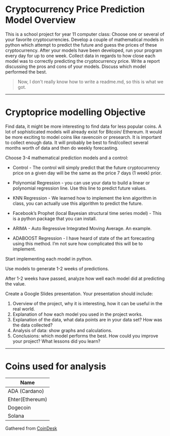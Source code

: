 # Cryptocurrency Price Prediction Model Overview
This is a school project for year 11 computer class:
Choose one or several of your favorite cryptocurrencies.  Develop a couple of mathematical models in python which attempt to predict the future and guess the prices of these cryptocurrency.  After your models have been developed, run your program every day for up to one week.  Collect data in regards to how close each model was to correctly predicting the cryptocurrency price.  Write a report discussing the pros and cons of your models.  Discuss which model performed the best. 
> Now, I don't really know how to write a readme.md, so this is what we got.

-------

# Cryptoprice modelling Objective

Find data, it might be more interesting to find data for less popular coins.  A lot of sophisticated models will already exist for Bitcoin/ Ethereum.   It would be more exciting to model coins like ravencoin or presearch.  It is important to collect enough data.  It will probably be best to find/collect several months worth of data and then do weekly forecasting.

Choose 3-4 mathematical prediction models and a control:

- Control - The control will simply predict that the future cryptocurrency price on a given day will be the same as the price 7 days (1 week) prior.  

- Polynomial Regression - you can use your data to build a linear or polynomial regression line.  Use this line to predict future values.

- KNN Regression - We learned how to implement the knn algorithm in class, you can actually use this algorithm to predict the future.

- Facebook’s Prophet (local Bayesian structural time series model) - This is a python package that you can install.  

- ARIMA - Auto Regressive Integrated Moving Average.  An example.

- ADABOOST Regression - I have heard of state of the art forecasting using this method.  I’m not sure how complicated this will be to implement.


Start implementing each model in python.

Use models to generate 1-2 weeks of predictions.

After 1-2 weeks have passed, analyze how well each model did at predicting the value.

Create a Google Slides presentation.  Your presentation should include:

1. Overview of the project, why it is interesting, how it can be useful in the real world.
2. Explanation of how each model you used in the project works.
3. Explanation of the data, what data points are in your data set?  How was the data collected?
4. Analysis of data: show graphs and calculations.
5. Conclusions:  which model performs the best.  How could you improve your project? What lessons did you learn?


---
# Coins used for analysis

| Name           |
| -------------- |
| ADA (Cardano)  |
| Ehter(Ethereum)|
| Dogecoin       |
| Solana         |

Gathered from <a href = "https://www.coindesk.com/">CoinDesk</a>